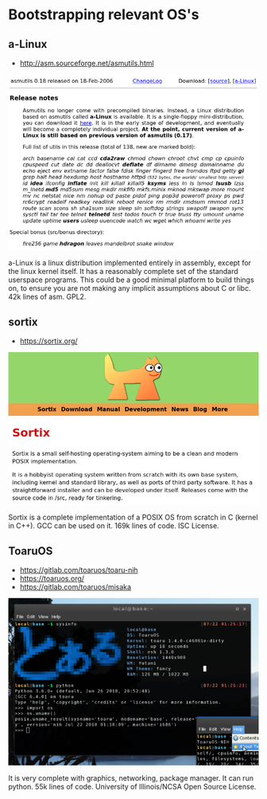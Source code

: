 # Bootstrapping relevant OS's

## a-Linux

* http://asm.sourceforge.net/asmutils.html

![a-Linux](a-linux.png)

a-Linux is a linux distribution implemented entirely in assembly, except for the linux kernel itself. It has a reasonably complete set of the standard userspace programs. This could be a good minimal platform to build things on, to ensure you are not making any implicit assumptions about C or libc. 42k lines of asm. GPL2.

## sortix

* https://sortix.org/

![sortix](sortix.png)

Sortix is a complete implementation of a POSIX OS from scratch in C (kernel in C++). GCC can be used on it. 169k lines of code. ISC License.

## ToaruOS

* https://gitlab.com/toaruos/toaru-nih
* https://toaruos.org/
* https://gitlab.com/toaruos/misaka

![toaruos](toaruos.png)

It is very complete with graphics, networking, package manager. It can run python. 55k lines of code. University of Illinois/NCSA Open Source License.

